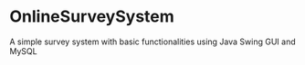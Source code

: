 # OnlineSurveySystem
 A simple survey system with basic functionalities using Java Swing GUI and MySQL
